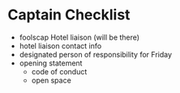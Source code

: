 # Captain Checklist
- foolscap Hotel liaison (will be there)
- hotel liaison contact info
- designated person of responsibility for Friday
- opening statement
  - code of conduct
  - open space
